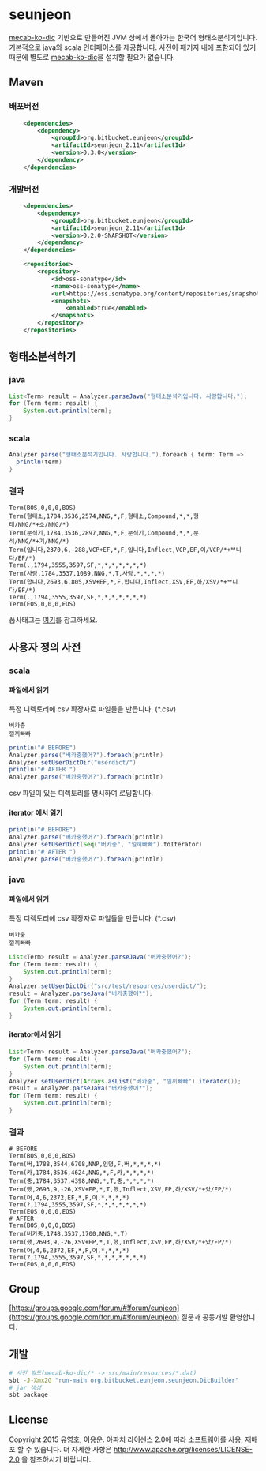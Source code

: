 # seunjeon
[mecab-ko-dic](https://bitbucket.org/eunjeon/mecab-ko-dic) 기반으로 만들어진 JVM 상에서 돌아가는 한국어 형태소분석기입니다. 기본적으로 java와 scala 인터페이스를 제공합니다. 사전이 패키지 내에 포함되어 있기 때문에 별도로 [mecab-ko-dic](https://bitbucket.org/eunjeon/mecab-ko-dic)을 설치할 필요가 없습니다.

## Maven
### 배포버전
```xml
    <dependencies>
        <dependency>
            <groupId>org.bitbucket.eunjeon</groupId>
            <artifactId>seunjeon_2.11</artifactId>
            <version>0.3.0</version>
        </dependency>
    </dependencies>
```

### 개발버전
```xml
    <dependencies>
        <dependency>
            <groupId>org.bitbucket.eunjeon</groupId>
            <artifactId>seunjeon_2.11</artifactId>
            <version>0.2.0-SNAPSHOT</version>
        </dependency>
    </dependencies>

    <repositories>
        <repository>
            <id>oss-sonatype</id>
            <name>oss-sonatype</name>
            <url>https://oss.sonatype.org/content/repositories/snapshots/</url>
            <snapshots>
                <enabled>true</enabled>
            </snapshots>
        </repository>
    </repositories>
```

## 형태소분석하기
### java
```java
List<Term> result = Analyzer.parseJava("형태소분석기입니다. 사랑합니다.");
for (Term term: result) {
    System.out.println(term);
}
```
### scala
```scala
Analyzer.parse("형태소분석기입니다. 사랑합니다.").foreach { term: Term =>
  println(term)
}
```
### 결과
```text
Term(BOS,0,0,0,BOS)
Term(형태소,1784,3536,2574,NNG,*,F,형태소,Compound,*,*,형태/NNG/*+소/NNG/*)
Term(분석기,1784,3536,2897,NNG,*,F,분석기,Compound,*,*,분석/NNG/*+기/NNG/*)
Term(입니다,2370,6,-288,VCP+EF,*,F,입니다,Inflect,VCP,EF,이/VCP/*+ᄇ니다/EF/*)
Term(.,1794,3555,3597,SF,*,*,*,*,*,*,*)
Term(사랑,1784,3537,1089,NNG,*,T,사랑,*,*,*,*)
Term(합니다,2693,6,805,XSV+EF,*,F,합니다,Inflect,XSV,EF,하/XSV/*+ᄇ니다/EF/*)
Term(.,1794,3555,3597,SF,*,*,*,*,*,*,*)
Term(EOS,0,0,0,EOS)
```
품사태그는 [여기](https://docs.google.com/spreadsheets/d/1-9blXKjtjeKZqsf4NzHeYJCrr49-nXeRF6D80udfcwY/edit#gid=589544265)를 참고하세요.

## 사용자 정의 사전
### scala
#### 파일에서 읽기
특정 디렉토리에 csv 확장자로 파일들을 만듭니다. (*.csv)
```text
버카충
낄끼빠빠
```
```scala
println("# BEFORE")
Analyzer.parse("버카충했어?").foreach(println)
Analyzer.setUserDictDir("userdict/")
println("# AFTER ")
Analyzer.parse("버카충했어?").foreach(println)
```
csv 파일이 있는 디렉토리를 명시하여 로딩합니다.
#### iterator 에서 읽기
```scala
println("# BEFORE")
Analyzer.parse("버카충했어?").foreach(println)
Analyzer.setUserDict(Seq("버카충", "낄끼빠빠").toIterator)
println("# AFTER ")
Analyzer.parse("버카충했어?").foreach(println)
```

### java
#### 파일에서 읽기
특정 디렉토리에 csv 확장자로 파일들을 만듭니다. (*.csv)
```text
버카충
낄끼빠빠
```
```java
List<Term> result = Analyzer.parseJava("버카충했어?");
for (Term term: result) {
    System.out.println(term);
}
Analyzer.setUserDictDir("src/test/resources/userdict/");
result = Analyzer.parseJava("버카충했어?");
for (Term term: result) {
    System.out.println(term);
}
```
#### iterator에서 읽기
```java
List<Term> result = Analyzer.parseJava("버카충했어?");
for (Term term: result) {
    System.out.println(term);
}
Analyzer.setUserDict(Arrays.asList("버카충", "낄끼빠빠").iterator());
result = Analyzer.parseJava("버카충했어?");
for (Term term: result) {
    System.out.println(term);
}
```

### 결과
```text
# BEFORE
Term(BOS,0,0,0,BOS)
Term(버,1788,3544,6708,NNP,인명,F,버,*,*,*,*)
Term(카,1784,3536,4624,NNG,*,F,카,*,*,*,*)
Term(충,1784,3537,4398,NNG,*,T,충,*,*,*,*)
Term(했,2693,9,-26,XSV+EP,*,T,했,Inflect,XSV,EP,하/XSV/*+았/EP/*)
Term(어,4,6,2372,EF,*,F,어,*,*,*,*)
Term(?,1794,3555,3597,SF,*,*,*,*,*,*,*)
Term(EOS,0,0,0,EOS)
# AFTER 
Term(BOS,0,0,0,BOS)
Term(버카충,1748,3537,1700,NNG,*,T)
Term(했,2693,9,-26,XSV+EP,*,T,했,Inflect,XSV,EP,하/XSV/*+았/EP/*)
Term(어,4,6,2372,EF,*,F,어,*,*,*,*)
Term(?,1794,3555,3597,SF,*,*,*,*,*,*,*)
Term(EOS,0,0,0,EOS)
```


## Group
[https://groups.google.com/forum/#!forum/eunjeon](https://groups.google.com/forum/#!forum/eunjeon) 질문과 공동개발 환영합니다.

## 개발
```sh
# 사전 빌드(mecab-ko-dic/* -> src/main/resources/*.dat)
sbt -J-Xmx2G "run-main org.bitbucket.eunjeon.seunjeon.DicBuilder"
# jar 생성
sbt package
```

## License
Copyright 2015 유영호, 이용운. 아파치 라이센스 2.0에 따라 소프트웨어를 사용, 재배포 할 수 있습니다. 더 자세한 사항은 http://www.apache.org/licenses/LICENSE-2.0 을 참조하시기 바랍니다.